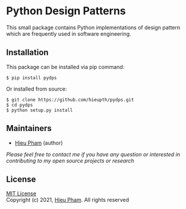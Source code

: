 # Python Design Patterns
This small package contains Python implementations of design pattern which are frequently used in software engineering.
## Installation
This package can be installed via pip command:
```shell
$ pip install pydps
```
Or installed from source:
```shell
$ git clone https://github.com/hieupth/pydps.git
$ cd pydps
$ python setup.py install
```
## Maintainers
* [Hieu Pham](https://github.com/hieupth) (author)

*Please feel free to contact me if you have any question or interested in contributing to my open source projects or 
research*
## License
[MIT License](https://github.com/hieupth/pydps/blob/main/LICENSE) <br>
Copyright (c) 2021, [Hieu Pham](https://github.com/hieupth). All rights reserved